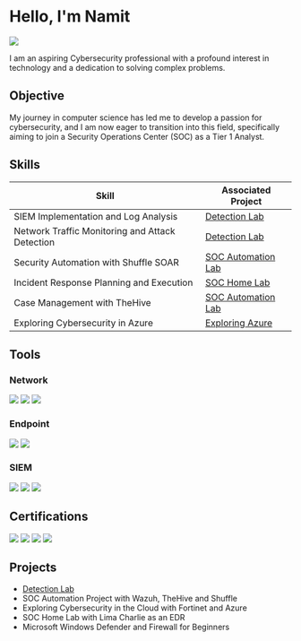 # Hello, I'm Namit
<a href="https://linkedin.com/in/namit-ranjan-cybersecurity"><img src="https://img.shields.io/badge/-LinkedIn-0072b1?&style=for-the-badge&logo=linkedin&logoColor=white" /></a>


I am an aspiring Cybersecurity professional with a profound interest in technology and a dedication to solving complex problems.

## Objective

My journey in computer science has led me to develop a passion for cybersecurity, and I am now eager to transition into this field, specifically aiming to join a Security Operations Center (SOC) as a Tier 1 Analyst.

## Skills

| Skill                                         | Associated Project         |
|-----------------------------------------------|----------------------------|
| SIEM Implementation and Log Analysis          | <a href="https://github.com/NamitRanjan/Detection-Lab/tree/main">Detection Lab</a>|
| Network Traffic Monitoring and Attack Detection | <a href="https://github.com/NamitRanjan/Detection-Lab/tree/main">Detection Lab</a>|
| Security Automation with Shuffle SOAR         | <a href="https://medium.com/@namit.ranjan/the-soc-automation-project-983c54d7999c">SOC Automation Lab|
| Incident Response Planning and Execution      | <a href="https://medium.com/@namit.ranjan/creating-a-soc-analyst-home-lab-c288bcf237f9">SOC Home Lab|
| Case Management with TheHive                  | <a href="https://medium.com/@namit.ranjan/the-soc-automation-project-983c54d7999c)">SOC Automation Lab|
| Exploring Cybersecurity in Azure              | <a href="https://medium.com/@namit.ranjan/exploring-cybersecurity-in-the-cloud-a-hands-on-guide-to-fortigate-deployment-on-azure-part-2-775d6d002ead">Exploring Azure

## Tools

### Network
<div>
    <img src="https://img.shields.io/badge/-Wireshark-1679A7?&style=for-the-badge&logo=Wireshark&logoColor=white" />
    <img src="https://img.shields.io/badge/-Suricata-EF3B2D?&style=for-the-badge&logo=Suricata&logoColor=white" />
    <img src="https://img.shields.io/badge/-Zeek-777BB4?&style=for-the-badge&logo=Zeek&logoColor=white" />
</div>

### Endpoint
<div>
    <img src="https://img.shields.io/badge/-Microsoft_Defender_for_Endpoint-00A4EF?&style=for-the-badge&logo=Microsoft&logoColor=white" />
    <img src="https://img.shields.io/badge/-Velociraptor-4B275F?&style=for-the-badge&logo=Velociraptor&logoColor=white" />
</div>

### SIEM
<div>
    <img src="https://img.shields.io/badge/-Microsoft_Sentinel-0078D4?&style=for-the-badge&logo=Microsoft&logoColor=white" />
    <img src="https://img.shields.io/badge/-Splunk-000000?&style=for-the-badge&logo=Splunk&logoColor=white" />
    <img src="https://img.shields.io/badge/-Elastic-005571?&style=for-the-badge&logo=Elastic&logoColor=white" />
</div>

## Certifications
<div>
   <img src="https://img.shields.io/badge/-ISC(2)%20CC-4D4D4D?&style=for-the-badge&logo=CompTIA&logoColor=white" />
   <img src="https://img.shields.io/badge/-Azure%20AZ--900-000000?&style=for-the-badge&logo=Azure&logoColor=black" />
   <img src="https://img.shields.io/badge/-Google_Cybersecurity_Certificate-4285F4?&style=for-the-badge&logo=Google&logoColor=blue" />
  <img src="https://img.shields.io/badge/-IITK_Cyber_Security_and_Cyber_Defense-4D4D4D?&style=for-the-badge&logo=IITK&logoColor=white" />
</div>

## Projects
- <a href="https://github.com/NamitRanjan/Detection-Lab/tree/main">Detection Lab</a>
- SOC Automation Project with Wazuh, TheHive and Shuffle
- Exploring Cybersecurity in the Cloud with Fortinet and Azure
- SOC Home Lab with Lima Charlie as an EDR
- Microsoft Windows Defender and Firewall for Beginners
